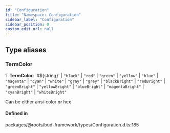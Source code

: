 ```yaml
---
id: "Configuration"
title: "Namespace: Configuration"
sidebar_label: "Configuration"
sidebar_position: 0
custom_edit_url: null
---
```


## Type aliases

### TermColor

Ƭ **TermColor**: \`#${string}\` \| ``"black"`` \| ``"red"`` \| ``"green"`` \| ``"yellow"`` \| ``"blue"`` \| ``"magenta"`` \| ``"cyan"`` \| ``"white"`` \| ``"gray"`` \| ``"grey"`` \| ``"blackBright"`` \| ``"redBright"`` \| ``"greenBright"`` \| ``"yellowBright"`` \| ``"blueBright"`` \| ``"magentaBright"`` \| ``"cyanBright"`` \| ``"whiteBright"``

Can be either ansi-color or hex

#### Defined in

packages/@roots/bud-framework/types/Configuration.d.ts:165
